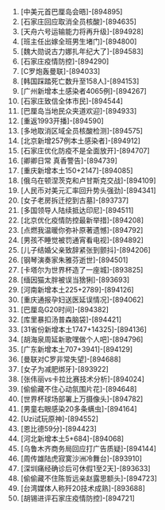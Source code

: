 
1. [中美元首巴厘岛会晤]-[894895]
1. [石家庄回应取消全员核酸]-[894635]
1. [天舟六号运输能力将再升级]-[894928]
1. [班主任出嫁全班男生堵门]-[894800]
1. [魏大勋说古力娜扎年纪大了]-[894583]
1. [石家庄疫情防控]-[894290]
1. [C罗炮轰曼联]-[894033]
1. [韩国踩踏死亡数升至158人]-[894153]
1. [广州新增本土感染者4065例]-[894267]
1. [石家庄致信全体市民]-[894544]
1. [巴厘岛当地民众夹道欢迎]-[894933]
1. [重返1993开播]-[894590]
1. [多地取消区域全员核酸检测]-[894575]
1. [北京新增257例本土感染者]-[894912]
1. [石家庄优化防疫不是全面放开]-[894707]
1. [卿卿日常 真香警告]-[894739]
1. [重庆新增本土150+2147]-[894085]
1. [俄乌在顿涅茨克和卢甘斯克交战]-[894109]
1. [人民币对美元汇率回升势头强劲]-[894341]
1. [女子老房拆迁挖到古墓]-[893737]
1. [多国领导人陆续抵达印尼]-[894511]
1. [北京优化疫情防控最新举措]-[894208]
1. [点燃我温暖你弥补原著遗憾]-[894792]
1. [男孩不睡觉被罚通宵看电视]-[894892]
1. [儿子结婚父亲致辞紧张到颤抖]-[894206]
1. [钢琴演奏家朱雅芬逝世]-[894501]
1. [卡塔尔为世界杯造了一座城]-[893825]
1. [缅因猫太胖被误当猞猁]-[893693]
1. [河南新增本土225+2789]-[894126]
1. [重庆通报孕妇送医延误情况]-[894062]
1. [巴厘岛G20时间]-[894382]
1. [库里暴扣汤普森脑袋]-[894421]
1. [31省份新增本土1747+14325]-[894136]
1. [胡海泉周延新歌嘿做个人吧]-[894796]
1. [广东新增本土707+3941]-[894129]
1. [曼联对C罗非常失望]-[894688]
1. [女子为减肥绑牙]-[893922]
1. [张伟丽vs卡拉比赛技术分析]-[894024]
1. [偷偷藏不住心动氛围片花]-[894648]
1. [世界杯球场部署上万摄像头]-[894782]
1. [男童右眼感染20多条螨虫]-[894164]
1. [Uzi试玩原神]-[894552]
1. [恩比德59分]-[894423]
1. [河北新增本土5+684]-[894068]
1. [乌鲁木齐商务局回应打广告质疑]-[894144]
1. [周传雄陆虎寂寞沙洲冷舞台]-[893910]
1. [深圳痛经确诊后可休假1至2天]-[893633]
1. [偷偷藏不住陈哲远亲赵露思额头]-[894723]
1. [台湾媒体人称歼20技术成熟]-[893688]
1. [胡锡进评石家庄疫情防控]-[894721]